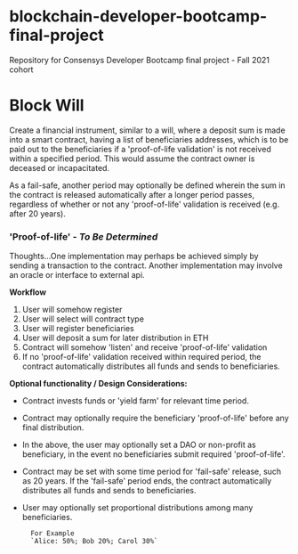 # blockchain-developer-bootcamp-final-project

Repository for Consensys Developer Bootcamp final project - Fall 2021 cohort

# Block Will

Create a financial instrument, similar to a will, where a deposit sum is made into a smart contract, having a list of beneficiaries addresses, which is to be paid out to the beneficiaries if a 'proof-of-life validation' is not received within a specified period. This would assume the contract owner is deceased or incapacitated.

As a fail-safe, another period may optionally be defined wherein the sum in the contract is released automatically after a longer period passes, regardless of whether or not any 'proof-of-life' validation is received (e.g. after 20 years).

### **'Proof-of-life'** - _To Be Determined_

Thoughts...One implementation may perhaps be achieved simply by sending a transaction to the contract. Another implementation may involve an oracle or interface to external api.

**Workflow**

1. User will somehow register
2. User will select will contract type
3. User will register beneficiaries
4. User will deposit a sum for later distribution in ETH
5. Contract will somehow 'listen' and receive 'proof-of-life' validation
6. If no 'proof-of-life' validation received within required period, the contract automatically distributes all funds and sends to beneficiaries.

**Optional functionality / Design Considerations:**

- Contract invests funds or 'yield farm' for relevant time period.
- Contract may optionally require the beneficiary 'proof-of-life' before any final distribution.
- In the above, the user may optionally set a DAO or non-profit as beneficiary, in the event no beneficiaries submit required 'proof-of-life'.
- Contract may be set with some time period for 'fail-safe' release, such as 20 years. If the 'fail-safe' period ends, the contract automatically distributes all funds and sends to beneficiaries.
- User may optionally set proportional distributions among many beneficiaries.

        For Example
        `Alice: 50%; Bob 20%; Carol 30%`
